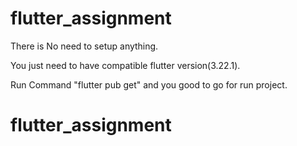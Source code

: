 # flutter_assignment

There is No need to setup anything.

You just need to have compatible flutter version(3.22.1).

Run Command "flutter pub get" and you good to go for run project.
# flutter_assignment
